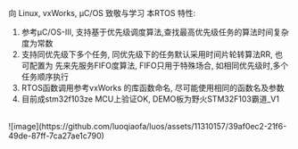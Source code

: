 向 Linux, vxWorks, µC/OS 致敬与学习
本RTOS 特性:
1.  参考µC/OS-III, 支持基于优先级调度算法,查找最高优先级任务的算法时间复杂度为常数
2.  支持同优先级下多个任务, 同优先级下的任务默认采用时间片轮转算法RR, 也可配置为
    先来先服务FIFO度算法, FIFO只用于特殊场合, 如相同优先级时,多个任务顺序执行
3.  RTOS函数调用参考vxWorks 的库函数命名, 尽可能使用相同的函数名及参数
4.  目前成stm32f103ze MCU上验证OK, DEMO板为野火STM32F103霸道_V1
<br>
![image](https://github.com/luoqiaofa/luos/assets/11310157/39af0ec2-21f6-49de-87ff-7ca27ae1c790)
